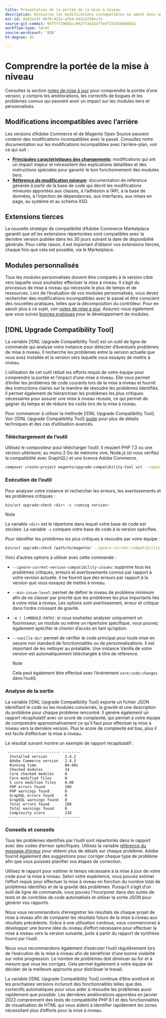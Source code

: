 ```yaml
---
title: Présentation de la portée de la mise à niveau
description: Découvrez les modifications incompatibles en amont dans une version pouvant avoir un impact sur les modules personnalisés Adobe Commerce ou Magento Open Source ou les extensions tierces.
exl-id: dab2a14f-dbf0-422e-afb4-642e2220ec7a
source-git-commit: 95ffff39d82cc9027fa633dffedf15193040802d
workflow-type: tm+mt
source-wordcount: '928'
ht-degree: 0%

---
```


# Comprendre la portée de la mise à niveau

Consultez la section [notes de mise à jour](https://devdocs.magento.com/guides/v2.4/release-notes/bk-release-notes.html) pour comprendre la portée d’une version, y compris les améliorations, les correctifs de bogues et les problèmes connus qui peuvent avoir un impact sur les modules tiers et personnalisés.

## Modifications incompatibles avec l’arrière

Les versions d’Adobe Commerce et de Magento Open Source peuvent contenir des modifications incompatibles avec le passé. Consultez notre documentation sur les modifications incompatibles avec l’arrière-plan, voir ce qui suit :

- **[Principales caractéristiques des changements](https://devdocs.magento.com/guides/v2.4/release-notes/backward-incompatible-changes/index.html)**: modifications qui ont un impact majeur et nécessitent des explications détaillées et des instructions spéciales pour garantir le bon fonctionnement des modules tiers.
- **[Référence de modification mineure](https://devdocs.magento.com/guides/v2.4/release-notes/backward-incompatible-changes/reference.html)**: documentation de référence générée à partir de la base de code qui décrit les modifications mineures apportées aux classes, à l’adhésion à l’API, à la base de données, à l’injection de dépendances, aux interfaces, aux mises en page, au système et au schéma XSD.

## Extensions tierces

La nouvelle stratégie de compatibilité d’Adobe Commerce Marketplace garantit que _all_ les extensions répertoriées sont compatibles avec la dernière version publiée dans les 30 jours suivant la date de disponibilité générale. Pour cette raison, il est important d’obtenir vos extensions tierces, chaque fois que cela est possible, via le Marketplace.

## Modules personnalisés

Tous les modules personnalisés doivent être comparés à la version cible vers laquelle vous souhaitez effectuer la mise à niveau. Il s’agit du processus de mise à niveau qui nécessite le plus de temps et de ressources. Lors de l’évaluation de vos modules personnalisés, vous devez rechercher des modifications incompatibles avec le passé et être conscient des nouvelles pratiques, telles que la décomposition du contrôleur. Pour en savoir plus à ce sujet, voir [notes de mise à jour](https://devdocs.magento.com/guides/v2.4/release-notes/bk-release-notes.html). Assurez-vous également que vous suivez [bonnes pratiques](https://developer.adobe.com/commerce/php/best-practices/extensions/) pour le développement de modules.

## [!DNL Upgrade Compatibility Tool]

La variable [!DNL Upgrade Compatibility Tool] est un outil de ligne de commande qui analyse votre instance pour détecter d’éventuels problèmes de mise à niveau. Il recherche les problèmes entre la version actuelle que vous avez installée et la version vers laquelle vous essayez de mettre à niveau.

L’utilisation de cet outil réduit les efforts requis de votre équipe pour comprendre la portée et l’impact d’une mise à niveau. Elle vous permet d’éviter les problèmes de code courants lors de la mise à niveau et fournit des instructions claires sur la manière de résoudre les problèmes identifiés. Il permet également de hiérarchiser les problèmes les plus critiques nécessaires pour assurer une mise à niveau réussie, ce qui permet de gagner du temps et de réduire les coûts lors de la mise à niveau.

Pour commencer à utiliser la méthode [!DNL Upgrade Compatibility Tool]. Voir [!DNL Upgrade Compatibility Tool] [guide](../upgrade-compatibility-tool/overview.md) pour plus de détails techniques et des cas d’utilisation avancés.

### Téléchargement de l’outil

Utilisez le compositeur pour télécharger l’outil. Il requiert PHP 7.3 ou une version ultérieure, au moins 2 Go de mémoire vive, Node.js (si vous vérifiez la compatibilité avec GraphQL) et une licence Adobe Commerce.

```bash
composer create-project magento/upgrade-compatibility-tool uct --repository https://repo.magento.com
```

### Exécution de l’outil

Pour analyser votre instance et rechercher les erreurs, les avertissements et les problèmes critiques :

```bash
bin/uct upgrade:check <dir> -c <coming version> 
```

>[!NOTE]
>
> La variable `<dir>` est le répertoire dans lequel votre base de code est stockée. La variable `-c` compare votre base de code à la version spécifiée.

Pour identifier les problèmes les plus critiques à résoudre par votre équipe :

```bash
bin/uct upgrade:check /path/to/magento/ --ignore-current-compatibility-issues –min-issue-level critical --vanilla-dir /path/to/vanilla/code/ /path/to/magento/app/code/Vendor/
```

Voici d’autres options à utiliser avec cette commande :

- `--ignore-current-version-compatibility-issues`: supprime tous les problèmes critiques, erreurs et avertissements connus par rapport à votre version actuelle. Il ne fournit que des erreurs par rapport à la version que vous essayez de mettre à niveau.

- `--min-issue-level`: permet de définir le niveau de problème minimum afin de ne classer par priorité que les problèmes les plus importants liés à votre mise à niveau. Les options sont avertissement, erreur et critique dans l’ordre croissant de gravité.

- `-m | [=MODULE-PATH]`: si vous souhaitez analyser uniquement un fournisseur, un module ou même un répertoire spécifique, vous pouvez également spécifier le chemin d’accès en tant qu’option.

- `--vanilla-dir`: permet de vérifier le code principal pour toute mise en oeuvre non standard de fonctionnalités ou de personnalisations. Il est important de les nettoyer au préalable. Une instance Vanilla de votre version est automatiquement téléchargée à titre de référence.

  >[!NOTE]
  >
  > Cela peut également être effectué avec l’événement `core:code:changes` dans l’outil).

### Analyse de la sortie

La variable [!DNL Upgrade Compatibility Tool] exporte un fichier JSON identifiant le code ou les modules concernés, la gravité et une description du problème pour chaque problème rencontré. Il génère également un rapport récapitulatif avec un score de complexité, qui permet à votre équipe de comprendre approximativement ce qu’il faut pour effectuer la mise à niveau vers la dernière version. Plus le score de complexité est bas, plus il est facile d’effectuer la mise à niveau.

Le résultat suivant montre un exemple de rapport récapitulatif :

```console
 ------------------------ --------
  Installed version        2.4.2
  Adobe Commerce version   2.4.3
  Running time             0m:48s
  Checked modules          14
  Core checked modules     0
  Core modified files      0
  % core modified files    0.00
  PHP errors found         109
  PHP warnings found       0
  GraphQL errors found     0
  GraphQL warnings found   0
  Total errors found       109
  Total warnings found     0
  Complexity score         218
 ------------------------ --------
```

### Conseils et conseils

Tous les problèmes identifiés par l’outil sont répertoriés dans le rapport avec des codes d’erreur spécifiques. Utilisez la variable [référence du message d’erreur](../upgrade-compatibility-tool/error-messages.md) pour obtenir plus de détails sur chaque problème. Adobe fournit également des suggestions pour corriger chaque type de problème afin que vous puissiez planifier vos étapes de correction.

Utilisez le rapport pour estimer le temps nécessaire à la mise à jour de votre code pour la mise à niveau. Selon votre expérience, vous pouvez estimer l’effort requis pour effectuer la mise à niveau en fonction du nombre total de problèmes identifiés et de la gravité des problèmes. Puisqu’il s’agit d’un outil de ligne de commande, vous pouvez l’incorporer dans des suites de tests et de contrôles de code automatisés et utiliser la sortie JSON pour générer vos rapports.

Nous vous recommandons d’enregistrer les résultats de chaque projet de mise à niveau afin de comparer les résultats futurs de la mise à niveau aux résultats précédents. Grâce à une utilisation continue, vous commencerez à développer une bonne idée du niveau d’effort nécessaire pour effectuer la mise à niveau vers la version suivante, juste à partir du rapport de synthèse fourni par l’outil.

Nous vous recommandons également d’exécuter l’outil régulièrement lors de l’exécution de la mise à niveau afin de bénéficier d’une bonne visibilité sur votre progression. Le nombre de problèmes doit diminuer au fur et à mesure que vous les corrigez. Cela permet également à votre équipe de décider de la meilleure approche pour distribuer le travail.

La variable [!DNL Upgrade Compatibility Tool] continue d’être amélioré et les prochaines versions incluront des fonctionnalités telles que des correctifs automatiques pour vous aider à résoudre les problèmes aussi rapidement que possible. Les dernières améliorations apportées en janvier 2022 comprennent des tests de compatibilité PHP 8.1 et des fonctionnalités de visualisation de HTML qui vous aident à identifier rapidement les zones nécessitant plus d’efforts pour la mise à niveau.
